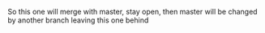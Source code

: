 So this one will merge with master, stay open, then master will be changed by another branch leaving this one behind
